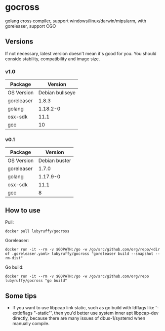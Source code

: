# gocross
golang cross compiler, support windows/linux/darwin/mips/arm, with goreleaser, support CGO


## Versions

If not necessary, latest version doesn't mean it's good for you. You should conside stability, compatibility and image size.

### v1.0
| Package     | Version         |
| ----------- | -----------     |
| OS Version  | Debian bullseye |
| goreleaser  | 1.8.3           |
| golang      | 1.18.2-0        |
| osx-sdk     | 11.1            |
| gcc         | 10              |
### v0.1
| Package     | Version         |
| ----------- | -----------     |
| OS Version  | Debian buster   |
| goreleaser  | 1.7.0           |
| golang      | 1.17.9-0        |
| osx-sdk     | 11.1            |
| gcc         | 8               |

## How to use
Pull:
```
docker pull lubyruffy/gocross
```
Goreleaser:
```
docker run -it --rm -v $GOPATH:/go -w /go/src/github.com/org/repo/<dir of .goreleaser.yaml> lubyruffy/gocross "goreleaser build --snapshot --rm-dist"
```

Go build:
```
docker run -it --rm -v $GOPATH:/go -w /go/src/github.com/org/repo lubyruffy/gocross "go build"
```

## Some tips
 - If you want to use libpcap link static, such as go build with ldflags like '-extldflags "-static"', then you'd better use system inner apt libpcap-dev directly, because there are many issues of dbus-1/systemd when manually compile.